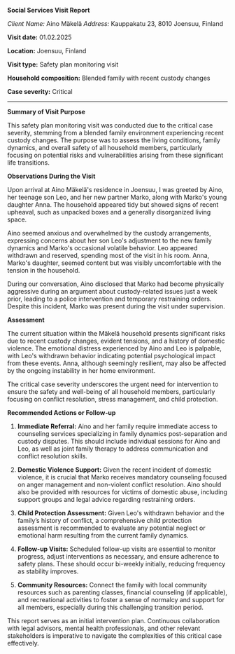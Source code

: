 **Social Services Visit Report**

*Client Name:* Aino Mäkelä
*Address:* Kauppakatu 23, 8010 Joensuu, Finland

**Visit date:** 01.02.2025

**Location:** Joensuu, Finland

**Visit type:** Safety plan monitoring visit

**Household composition:** Blended family with recent custody changes

**Case severity:** Critical

---

**Summary of Visit Purpose**

This safety plan monitoring visit was conducted due to the critical case severity, stemming from a blended family environment experiencing recent custody changes. The purpose was to assess the living conditions, family dynamics, and overall safety of all household members, particularly focusing on potential risks and vulnerabilities arising from these significant life transitions.

**Observations During the Visit**

Upon arrival at Aino Mäkelä's residence in Joensuu, I was greeted by Aino, her teenage son Leo, and her new partner Marko, along with Marko's young daughter Anna. The household appeared tidy but showed signs of recent upheaval, such as unpacked boxes and a generally disorganized living space.

Aino seemed anxious and overwhelmed by the custody arrangements, expressing concerns about her son Leo's adjustment to the new family dynamics and Marko's occasional volatile behavior. Leo appeared withdrawn and reserved, spending most of the visit in his room. Anna, Marko's daughter, seemed content but was visibly uncomfortable with the tension in the household.

During our conversation, Aino disclosed that Marko had become physically aggressive during an argument about custody-related issues just a week prior, leading to a police intervention and temporary restraining orders. Despite this incident, Marko was present during the visit under supervision.

**Assessment**

The current situation within the Mäkelä household presents significant risks due to recent custody changes, evident tensions, and a history of domestic violence. The emotional distress experienced by Aino and Leo is palpable, with Leo's withdrawn behavior indicating potential psychological impact from these events. Anna, although seemingly resilient, may also be affected by the ongoing instability in her home environment.

The critical case severity underscores the urgent need for intervention to ensure the safety and well-being of all household members, particularly focusing on conflict resolution, stress management, and child protection.

**Recommended Actions or Follow-up**

1. **Immediate Referral:** Aino and her family require immediate access to counseling services specializing in family dynamics post-separation and custody disputes. This should include individual sessions for Aino and Leo, as well as joint family therapy to address communication and conflict resolution skills.

2. **Domestic Violence Support:** Given the recent incident of domestic violence, it is crucial that Marko receives mandatory counseling focused on anger management and non-violent conflict resolution. Aino should also be provided with resources for victims of domestic abuse, including support groups and legal advice regarding restraining orders.

3. **Child Protection Assessment:** Given Leo's withdrawn behavior and the family’s history of conflict, a comprehensive child protection assessment is recommended to evaluate any potential neglect or emotional harm resulting from the current family dynamics.

4. **Follow-up Visits:** Scheduled follow-up visits are essential to monitor progress, adjust interventions as necessary, and ensure adherence to safety plans. These should occur bi-weekly initially, reducing frequency as stability improves.

5. **Community Resources:** Connect the family with local community resources such as parenting classes, financial counseling (if applicable), and recreational activities to foster a sense of normalcy and support for all members, especially during this challenging transition period.

This report serves as an initial intervention plan. Continuous collaboration with legal advisors, mental health professionals, and other relevant stakeholders is imperative to navigate the complexities of this critical case effectively.